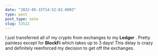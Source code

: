 ```yaml
---
date: "2022-05-15T14:52:02.000Z"
type: post 
post_type: note
slug: 53522
---
```

I just transferred all of my crypto from exchanges to my **Ledger** . Pretty painless except for **BlockFi** which takes up to 3 days! This delay is crazy and definitely reenforced my decision to get off the exchanges. 


